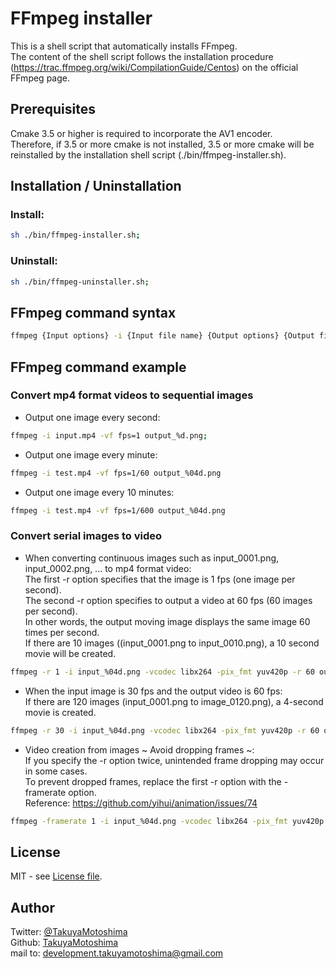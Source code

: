 # FFmpeg installer

This is a shell script that automatically installs FFmpeg.  
The content of the shell script follows the installation procedure (https://trac.ffmpeg.org/wiki/CompilationGuide/Centos) on the official FFmpeg page.

## Prerequisites
Cmake 3.5 or higher is required to incorporate the AV1 encoder.  
Therefore, if 3.5 or more cmake is not installed, 3.5 or more cmake will be reinstalled by the installation shell script (./bin/ffmpeg-installer.sh).

## Installation / Uninstallation

### Install:
```sh
sh ./bin/ffmpeg-installer.sh;
```

### Uninstall:
```sh
sh ./bin/ffmpeg-uninstaller.sh;
```

## FFmpeg command syntax
```sh
ffmpeg {Input options} -i {Input file name} {Output options} {Output file name};
```

## FFmpeg command example

### Convert mp4 format videos to sequential images

- Output one image every second:  
```sh
ffmpeg -i input.mp4 -vf fps=1 output_%d.png;
```
- Output one image every minute:  
```sh
ffmpeg -i test.mp4 -vf fps=1/60 output_%04d.png
```

- Output one image every 10 minutes:  
```sh
ffmpeg -i test.mp4 -vf fps=1/600 output_%04d.png
```

### Convert serial images to video

- When converting continuous images such as input_0001.png, input_0002.png, ... to mp4 format video:  
The first -r option specifies that the image is 1 fps (one image per second).  
The second -r option specifies to output a video at 60 fps (60 images per second).  
In other words, the output moving image displays the same image 60 times per second.  
If there are 10 images ((input_0001.png to input_0010.png), a 10 second movie will be created.

```sh
ffmpeg -r 1 -i input_%04d.png -vcodec libx264 -pix_fmt yuv420p -r 60 output.mp4;
```

- When the input image is 30 fps and the output video is 60 fps:  
If there are 120 images (input_0001.png to image_0120.png), a 4-second movie is created.

```sh
ffmpeg -r 30 -i input_%04d.png -vcodec libx264 -pix_fmt yuv420p -r 60 output.mp4;
```

- Video creation from images ~ Avoid dropping frames ~:  
If you specify the -r option twice, unintended frame dropping may occur in some cases.  
To prevent dropped frames, replace the first -r option with the -framerate option.  
Reference: https://github.com/yihui/animation/issues/74

```sh
ffmpeg -framerate 1 -i input_%04d.png -vcodec libx264 -pix_fmt yuv420p -r 60 output.mp4;
```

## License
MIT - see [License file](LICENSE.txt).

## Author
Twitter: [@TakuyaMotoshima](https://twitter.com/taaaaaaakuya)  
Github: [TakuyaMotoshima](https://github.com/takuya-motoshima)  
mail to: development.takuyamotoshima@gmail.com